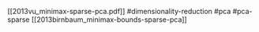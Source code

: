 [[2013vu_minimax-sparse-pca.pdf]]
#dimensionality-reduction #pca #pca-sparse
[[2013birnbaum_minimax-bounds-sparse-pca]]
